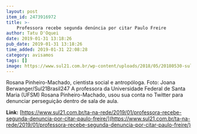 ```yaml
---
layout: post
item_id: 2473916972
title: >-
    Professora recebe segunda denúncia por citar Paulo Freire
author: Tatu D'Oquei
date: 2019-01-31 13:18:26
pub_date: 2019-01-31 13:18:26
time_added: 2019-01-31 22:08:28
category: avisamos
tags: []
image: https://www.sul21.com.br/wp-content/uploads/2018/05/20180530-sul21_300518_jb_0054-03.jpg
---
```


Rosana Pinheiro-Machado, cientista social e antropóloga. Foto: Joana Berwanger/Sul21Brasil247 A professora da Universidade Federal de Santa Maria (UFSM) Rosana Pinheiro-Machado, usou sua conta no Twitter para denunciar perseguição dentro de sala de aula.

**Link:** [https://www.sul21.com.br/ta-na-rede/2019/01/professora-recebe-segunda-denuncia-por-citar-paulo-freire/](https://www.sul21.com.br/ta-na-rede/2019/01/professora-recebe-segunda-denuncia-por-citar-paulo-freire/)

